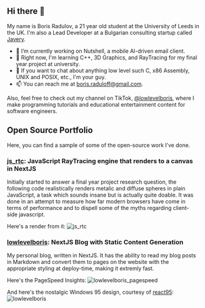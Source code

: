 ## Hi there 👋

My name is Boris Radulov, a 21 year old student at the University of Leeds in the UK. I'm also a Lead Developer at a Bulgarian consulting startup called [Javery](https://javery.bg).

- 🔭 I’m currently working on Nutshell, a mobile AI-driven email client.
- 🌱 Right now, I'm learning C++, 3D Graphics, and RayTracing for my final year project at university.
- 💬 If you want to chat about anything low level such C, x86 Assembly, UNIX and POSIX, etc., I'm your guy.
- 📫 You can reach me at [boris.raduloff@gmail.com](mailto:boris.raduloff@gmail.com).

Also, feel free to check out my channel on TikTok, [@lowlevelboris](https://tiktok.com/@lowlevelboris), where I make programming tutorials and educational entertainment content for software engineers.

## Open Source Portfolio

Here, you can find a sample of some of the open-source work I've done.

### [js_rtc](https://github.com/BobbyRaduloff/js_rtc): JavaScript RayTracing engine that renders to a canvas in NextJS

Initially started to answer a final year project research question, the following code realistically renders metalic and diffuse spheres in plain JavaScript, a task which sounds insane but is actually quite doable. It was done in an attempt to measure how far modern browsers have come in terms of performance and to dispell some of the myths regarding client-side javascript.

Here's a render from it:
![js_rtc](https://user-images.githubusercontent.com/17109226/224798346-a2d66907-beab-48db-a866-6b6070fe29eb.png)


### [lowlevelboris](https://github.com/BobbyRaduloff/lowlevelboris): NextJS Blog with Static Content Generation

My personal blog, written in NextJS. It has the ability to read my blog posts in Markdown and convert them to pages on the website with the appropriate styling at deploy-time, making it extremly fast.

Here's the PageSpeed Insights:
![lowlevelboris_pagespeed](https://user-images.githubusercontent.com/17109226/224799618-c9474874-08d5-4343-a4a3-3933e697ba83.png)

And here's the nostalgic Windows 95 design, courtesy of [react95](https://react95.io):
![lowlevelboris](https://user-images.githubusercontent.com/17109226/224801184-15212bd7-f093-4ab1-bd6a-e3e54fbeb714.gif)
